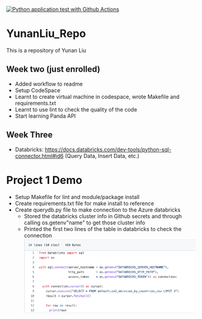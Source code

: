 [![Python application test with Github Actions](https://github.com/nogibjj/YunanLiu_Repo/actions/workflows/main.yml/badge.svg)](https://github.com/nogibjj/YunanLiu_Repo/actions/workflows/main.yml)




# YunanLiu_Repo
This is a repository of Yunan Liu

## Week two (just enrolled)
* Added workflow to readme
* Setup CodeSpace
* Learnt to create virtual machine in codespace, wrote Makefile and requirements.txt
* Learnt to use lint to check the quality of the code
* Start learning Panda API

## Week Three
* Databricks: https://docs.databricks.com/dev-tools/python-sql-connector.html#id6 (Query Data, Insert Data, etc.)

# Project 1 Demo
* Setup Makefile for lint and module/package install
* Create requirements.txt file for make install to reference
* Create querydb.py file to make connection to the Azure databricks
    * Stored the databricks cluster info in Github secrets and through calling os.getenv"name" to get those cluster info
    * Printed the first two lines of the table in databricks to check the connection
![queryScreenshot](images/Screen%20Shot%202022-09-17%20at%205.26.13%20PM.png)